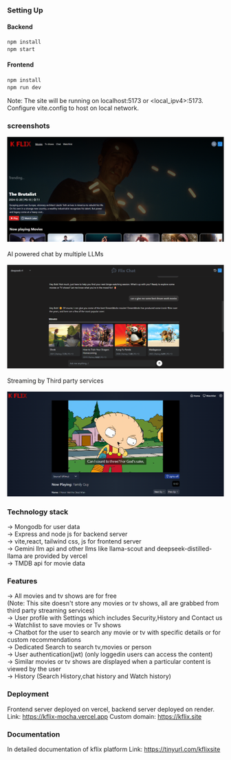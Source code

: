 ### Setting Up
#### Backend
```sh
npm install
npm start
```
#### Frontend
```sh
npm install
npm run dev
```
Note: The site will be running on localhost:5173 or <local_ipv4>:5173.
Configure vite.config to host on local network.

### screenshots

![Homescreen](/homepage2.png)
<br><br>
AI powered chat by multiple LLMs
<br><br>
![chat page2](/chatf1.png)
<br><br>
Streaming by Third party services
<br><br>
![watch page](/watchpagetv1.png)
<br>

### Technology stack
-> Mongodb for user data <br>
-> Express and node js for backend server <br>
-> vite,react, tailwind css, js for frontend server <br>
-> Gemini llm api and other llms like llama-scout and deepseek-distilled-llama are provided by vercel <br>
-> TMDB api for movie data <br>

### Features
-> All movies and tv shows are for free <br>
(Note: This site doesn't store any movies or tv shows, all are grabbed from third party streaming services)<br>
-> User profile with Settings which includes Security,History and Contact us <br>
-> Watchlist to save movies or Tv shows <br>
-> Chatbot for the user to search any movie or tv with specific details or for custom recommendations <br>
-> Dedicated Search to search tv,movies or person <br>
-> User authentication(jwt) (only loggedin users can access the content) <br>
-> Similar movies or tv shows are displayed when a particular content is viewed by the user <br>
-> History (Search History,chat history and Watch history)

### Deployment 
Frontend server deployed on vercel, backend server deployed on render. <br>
Link: https://kflix-mocha.vercel.app
Custom domain: https://kflix.site

### Documentation
In detailed documentation of kflix platform
Link: https://tinyurl.com/kflixsite
